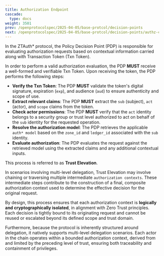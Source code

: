 ```yaml
---
title: Authorization Endpoint
cascade:
  type: docs
weight: 3501
prev: /openprotocolspec/2025-04-05/base-protcol/decision-points
next: /openprotocolspec/2025-04-05/base-protcol/decision-points/authz-check
---
```


In the ZTAuth* protocol, the Policy Decision Point (PDP) is responsible for evaluating authorization requests based on contextual information carried along with Transaction Token (Txn Token).

In order to perform a valid authorization evaluation, the PDP **MUST** receive a well-formed and verifiable Txn Token. Upon receiving the token, the PDP performs the following steps:

- **Verify the Txn Token**: The PDP **MUST** validate the token's digital signature, expiration (`exp`), and audience (`aud`) to ensure authenticity and scope of use.
- **Extract relevant claims**: The PDP **MUST** extract the `sub` (subject), `act` (actor), and `scope` claims from the token.
- **Check actor permissions**: The PDP **MUST** verify that the `act` identity belongs to a security group or trust level authorized to act on behalf of the `sub` identity for the requested operation.
- **Resolve the authorization model**: The PDP retrieves the applicable `auth* model` based on the `zone_id` and `ledger_id` associated with the `sub` identity.
- **Evaluate authorization**: The PDP evaluates the request against the retrieved model using the extracted claims and any additional contextual inputs.

This process is referred to as **Trust Elevation**.

In scenarios involving multi-level delegation, Trust Elevation may involve chaining or traversing multiple intermediate `authorization contexts`. These intermediate steps contribute to the construction of a final, composite authorization context used to determine the effective decision for the original request.

By design, this process ensures that each authorization context is **logically and cryptographically isolated**, in alignment with Zero Trust principles. Each decision is tightly bound to its originating request and cannot be reused or escalated beyond its defined scope and trust domain.

Furthermore, because the protocol is inherently structured around delegation, it natively supports multi-level delegation scenarios. Each actor in the chain operates within a bounded authorization context, derived from and limited by the preceding level of trust, ensuring both traceability and containment of privileges.
